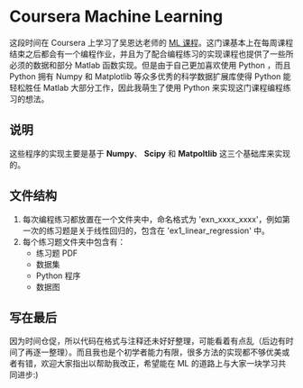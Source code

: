 # Coursera Machine Learning

这段时间在 Coursera 上学习了吴恩达老师的 [ML 课程](https://www.coursera.org/learn/machine-learning/home)。这门课基本上在每周课程结束之后都会有一个编程作业，并且为了配合编程练习的实现课程也提供了一些所必须的数据和部分 Matlab 函数实现。但是由于自己更加喜欢使用 Python ，而且 Python 拥有 Numpy 和 Matplotlib 等众多优秀的科学数据扩展库使得 Python 能轻松胜任 Matlab 大部分工作，因此我萌生了使用 Python 来实现这门课程编程练习的想法。

## 说明

这些程序的实现主要是基于 **Numpy**、 **Scipy** 和 **Matpoltlib** 这三个基础库来实现的。


## 文件结构

1. 每次编程练习都放置在一个文件夹中，命名格式为 'exn\_xxxx\_xxxx'，例如第一次的练习题是关于线性回归的，包含在 'ex1\_linear\_regression' 中。
2. 每个练习题文件夹中包含有：
	- 练习题 PDF
	- 数据集
	- Python 程序
	- 数据图


## 写在最后

因为时间仓促，所以代码在格式与注释还未好好整理，可能看着有点乱（后边有时间了再逐一整理）。而且我也是个初学者能力有限，很多方法的实现都不够优美或者有错，欢迎大家指出以帮助我改正，希望能在 ML 的道路上与大家一块学习共同进步:)